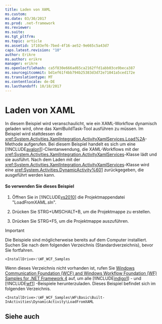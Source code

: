 ```yaml
---
title: Laden von XAML
ms.custom: 
ms.date: 03/30/2017
ms.prod: .net-framework
ms.reviewer: 
ms.suite: 
ms.tgt_pltfrm: 
ms.topic: article
ms.assetid: 1f103ef6-7bed-4f16-ae52-9e665c5a43d7
caps.latest.revision: "10"
author: Erikre
ms.author: erikre
manager: erikre
ms.openlocfilehash: ca5f830e666ad65ca2162ffd1abb03ce9beca387
ms.sourcegitcommit: bd1ef61f4bb794b25383d3d72e71041a5ced172e
ms.translationtype: MT
ms.contentlocale: de-DE
ms.lasthandoff: 10/18/2017
---
```

# <a name="load-from-xaml"></a>Laden von XAML
In diesem Beispiel wird veranschaulicht, wie ein XAML-Workflow dynamisch geladen wird, ohne das XamlBuildTask-Tool ausführen zu müssen. Im Beispiel wird stattdessen die <xref:System.Activities.XamlIntegration.ActivityXamlServices.Load%2A>-Methode aufgerufen. Bei diesem Beispiel handelt es sich um eine [!INCLUDE[avalon1](../../../../includes/avalon1-md.md)]-Clientanwendung, die XAML-Workflows mit der <xref:System.Activities.XamlIntegration.ActivityXamlServices>-Klasse lädt und sie ausführt. Nach dem Laden mit der <xref:System.Activities.XamlIntegration.ActivityXamlServices>-Klasse wird eine <xref:System.Activities.DynamicActivity%601> zurückgegeben, die ausgeführt werden kann.  
  
#### <a name="to-use-this-sample"></a>So verwenden Sie dieses Beispiel  
  
1.  Öffnen Sie in [!INCLUDE[vs2010](../../../../includes/vs2010-md.md)] die Projektmappendatei "LoadFromXAML.sln".  
  
2.  Drücken Sie STRG+UMSCHALT+B, um die Projektmappe zu erstellen.  
  
3.  Drücken Sie STRG+F5, um die Projektmappe auszuführen.  
  
> [!IMPORTANT]
>  Die Beispiele sind möglicherweise bereits auf dem Computer installiert. Suchen Sie nach dem folgenden Verzeichnis (Standardverzeichnis), bevor Sie fortfahren.  
>   
>  `<InstallDrive>:\WF_WCF_Samples`  
>   
>  Wenn dieses Verzeichnis nicht vorhanden ist, rufen Sie [Windows Communication Foundation (WCF) and Windows Workflow Foundation (WF) Samples for .NET Framework 4](http://go.microsoft.com/fwlink/?LinkId=150780) auf, um alle [!INCLUDE[indigo1](../../../../includes/indigo1-md.md)] - und [!INCLUDE[wf1](../../../../includes/wf1-md.md)] -Beispiele herunterzuladen. Dieses Beispiel befindet sich im folgenden Verzeichnis.  
>   
>  `<InstallDrive>:\WF_WCF_Samples\WF\Basic\Built-InActivities\DynamicActivity\LoadFromXAML`  
  
## <a name="see-also"></a>Siehe auch
